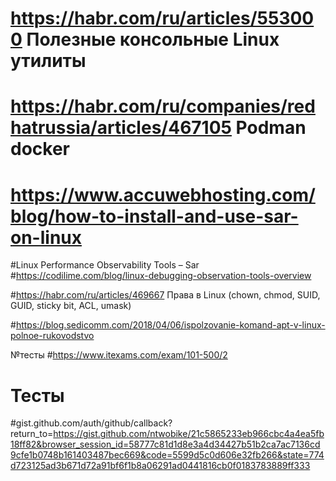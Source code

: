 # https://habr.com/ru/articles/553000   Полезные консольные Linux утилиты
# https://habr.com/ru/companies/redhatrussia/articles/467105  Podman docker

# https://www.accuwebhosting.com/blog/how-to-install-and-use-sar-on-linux

#Linux Performance Observability Tools – Sar
#https://codilime.com/blog/linux-debugging-observation-tools-overview

#https://habr.com/ru/articles/469667  Права в Linux (chown, chmod, SUID, GUID, sticky bit, ACL, umask)

#https://blog.sedicomm.com/2018/04/06/ispolzovanie-komand-apt-v-linux-polnoe-rukovodstvo 



№тесты
#https://www.itexams.com/exam/101-500/2  


# Тесты
#gist.github.com/auth/github/callback?return_to=https://gist.github.com/ntwobike/21c5865233eb966cbc4a4ea5fb18ff82&browser_session_id=58777c81d1d8e3a4d34427b51b2ca7ac7136cd9cfe1b0748b161403487bec669&code=5599d5c0d606e32fb266&state=774d723125ad3b671d72a91bf6f1b8a06291ad0441816cb0f0183783889ff333
